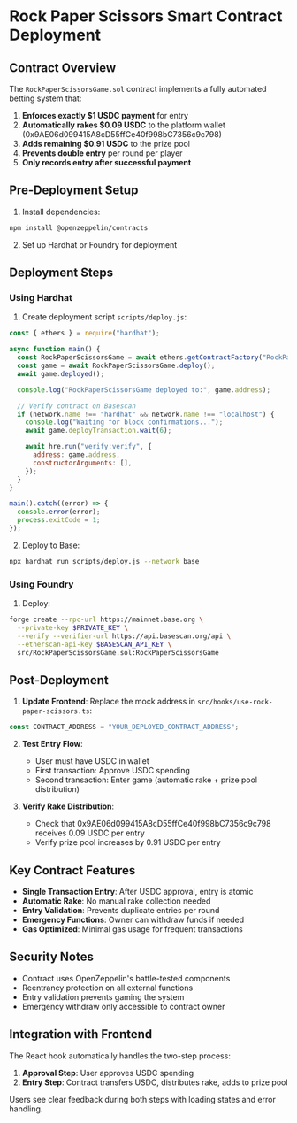 # Rock Paper Scissors Smart Contract Deployment

## Contract Overview

The `RockPaperScissorsGame.sol` contract implements a fully automated betting system that:

1. **Enforces exactly $1 USDC payment** for entry
2. **Automatically rakes $0.09 USDC** to the platform wallet (0x9AE06d099415A8cD55ffCe40f998bC7356c9c798)
3. **Adds remaining $0.91 USDC** to the prize pool
4. **Prevents double entry** per round per player
5. **Only records entry after successful payment**

## Pre-Deployment Setup

1. Install dependencies:
```bash
npm install @openzeppelin/contracts
```

2. Set up Hardhat or Foundry for deployment

## Deployment Steps

### Using Hardhat

1. Create deployment script `scripts/deploy.js`:
```javascript
const { ethers } = require("hardhat");

async function main() {
  const RockPaperScissorsGame = await ethers.getContractFactory("RockPaperScissorsGame");
  const game = await RockPaperScissorsGame.deploy();
  await game.deployed();

  console.log("RockPaperScissorsGame deployed to:", game.address);

  // Verify contract on Basescan
  if (network.name !== "hardhat" && network.name !== "localhost") {
    console.log("Waiting for block confirmations...");
    await game.deployTransaction.wait(6);

    await hre.run("verify:verify", {
      address: game.address,
      constructorArguments: [],
    });
  }
}

main().catch((error) => {
  console.error(error);
  process.exitCode = 1;
});
```

2. Deploy to Base:
```bash
npx hardhat run scripts/deploy.js --network base
```

### Using Foundry

1. Deploy:
```bash
forge create --rpc-url https://mainnet.base.org \
  --private-key $PRIVATE_KEY \
  --verify --verifier-url https://api.basescan.org/api \
  --etherscan-api-key $BASESCAN_API_KEY \
  src/RockPaperScissorsGame.sol:RockPaperScissorsGame
```

## Post-Deployment

1. **Update Frontend**: Replace the mock address in `src/hooks/use-rock-paper-scissors.ts`:
```typescript
const CONTRACT_ADDRESS = "YOUR_DEPLOYED_CONTRACT_ADDRESS";
```

2. **Test Entry Flow**:
   - User must have USDC in wallet
   - First transaction: Approve USDC spending
   - Second transaction: Enter game (automatic rake + prize pool distribution)

3. **Verify Rake Distribution**:
   - Check that 0x9AE06d099415A8cD55ffCe40f998bC7356c9c798 receives 0.09 USDC per entry
   - Verify prize pool increases by 0.91 USDC per entry

## Key Contract Features

- **Single Transaction Entry**: After USDC approval, entry is atomic
- **Automatic Rake**: No manual rake collection needed
- **Entry Validation**: Prevents duplicate entries per round
- **Emergency Functions**: Owner can withdraw funds if needed
- **Gas Optimized**: Minimal gas usage for frequent transactions

## Security Notes

- Contract uses OpenZeppelin's battle-tested components
- Reentrancy protection on all external functions
- Entry validation prevents gaming the system
- Emergency withdraw only accessible to contract owner

## Integration with Frontend

The React hook automatically handles the two-step process:
1. **Approval Step**: User approves USDC spending
2. **Entry Step**: Contract transfers USDC, distributes rake, adds to prize pool

Users see clear feedback during both steps with loading states and error handling.